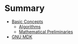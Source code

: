 # Summary

- [Basic Concepts](./FundamentalAlgorithms/BasicConcepts/intro.md)
  - [Algorithms](./FundamentalAlgorithms/BasicConcepts/Algorithms.md)
  - [Mathematical Preliminaries](./FundamentalAlgorithms/BasicConcepts/MathematicalPrelimenaries.md)
- [GNU MDK](./gnumdk.md)
